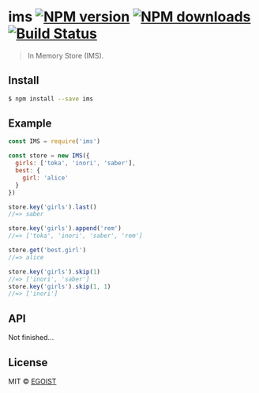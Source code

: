 # ims [![NPM version](https://img.shields.io/npm/v/ims.svg)](https://npmjs.com/package/ims) [![NPM downloads](https://img.shields.io/npm/dm/ims.svg)](https://npmjs.com/package/ims) [![Build Status](https://img.shields.io/circleci/project/egoist/ims/master.svg)](https://circleci.com/gh/egoist/ims)

> In Memory Store (IMS).

## Install

```bash
$ npm install --save ims
```

## Example

```js
const IMS = require('ims')

const store = new IMS({
  girls: ['toka', 'inori', 'saber'],
  best: {
    girl: 'alice'
  }
})

store.key('girls').last()
//=> saber

store.key('girls').append('rem')
//=> ['toka', 'inori', 'saber', 'rem']

store.get('best.girl')
//=> alice

store.key('girls').skip(1)
//=> ['inori', 'saber']
store.key('girls').skip(1, 1)
//=> ['inori']
```

## API

Not finished...

## License

MIT © [EGOIST](https://github.com/egoist)

